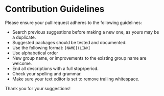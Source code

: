 # Contribution Guidelines

Please ensure your pull request adheres to the following guidelines:

- Search previous suggestions before making a new one, as yours may be a duplicate.
- Suggested packages should be tested and documented.
- Use the following format: `[NAME](LINK)`
- Use alphabetical order
- New group name, or improvements to the existing group name are welcome.
- End all descriptions with a full stop/period.
- Check your spelling and grammar.
- Make sure your text editor is set to remove trailing whitespace.

Thank you for your suggestions!
